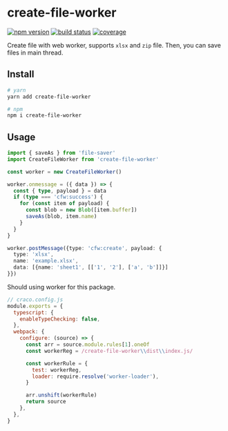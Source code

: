 # create-file-worker

[![npm version][npm-image]][npm-url]
[![build status][travis-image]][travis-url]
[![coverage][codecov-image]][codecov-url]

Create file with web worker, supports `xlsx` and `zip` file. Then, you can save files in main thread.

## Install

```sh
# yarn
yarn add create-file-worker

# npm
npm i create-file-worker
```

## Usage

```ts
import { saveAs } from 'file-saver'
import CreateFileWorker from 'create-file-worker'

const worker = new CreateFileWorker()

worker.onmessage = ({ data }) => {
  const { type, payload } = data
  if (type === 'cfw:success') {
    for (const item of payload) {
      const blob = new Blob([item.buffer])
      saveAs(blob, item.name)
    }
  }
}

worker.postMessage({type: 'cfw:create', payload: {
  type: 'xlsx',
  name: 'example.xlsx',
  data: [{name: 'sheet1', [['1', '2'], ['a', 'b']]}]
}})
```

Should using worker for this package.

```js
// craco.config.js
module.exports = {
  typescript: {
    enableTypeChecking: false,
  },
  webpack: {
    configure: (source) => {
      const arr = source.module.rules[1].oneOf
      const workerReg = /create-file-worker\\dist\\index.js/

      const workerRule = {
        test: workerReg,
        loader: require.resolve('worker-loader'),
      }

      arr.unshift(workerRule)
      return source
    },
  },
}
```

[npm-image]: https://img.shields.io/npm/v/create-file-worker?style=flat-square
[npm-url]: https://www.npmjs.com/package/create-file-worker
[travis-image]: https://img.shields.io/travis/com/4074/create-file-worker?style=flat-square
[travis-url]: https://travis-ci.com/4074/create-file-worker
[codecov-image]: https://img.shields.io/codecov/c/github/4074/create-file-worker.svg?style=flat-square
[codecov-url]: https://app.codecov.io/gh/4074/create-file-worker?branch=main
